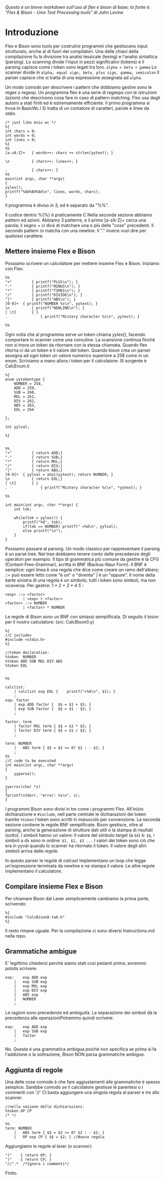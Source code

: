 _Questo è un breve markdown sull'uso di flex e bison di base; la fonte è:
"Flex & Bison - Unix Test Processing tools" di John Levine_

# Introduzione
Flex e Bison sono tools per costrutire programmi che gestiscano input strutturato, anche al di fuori dei compilatori. 
Una delle chiavi della compilazione fu la divisione tra analisi lessicale (lexing) e l'analisi sintattica (parsing).
Lo scanning divide l'input in pezzi significativi (tokens) e il parsing capisce come i token sono legati tra loro.
`alpha = beta + gamma`
Lo scanner divide in `alpha, equal sign, beta, plus sign, gamma, semicolon`
Il parser capisce che si tratta di una espressione assegnata ad `alpha`.

Un modo comodo per descrivere i pattern che dobbiamo gestire sono le regex o regexp.
Un programma flex è una serie di regexps con le istruzioni (azioni) che descrivono cosa fare in caso di pattern matching. Flex usa degli automi a stati finiti ed è estremamente efficiente.
Il primo programma si trova in BasicWc.l
Si tratta di un contatore di caratteri, parole e linee da stdin.

```
/* just like Unix wc */
%{
int chars = 0;
int words = 0;
int lines = 0;
%}
%%
[a-zA-Z]+   { words++; chars += strlen(yytext); }

\n          { chars++; lines++; }

.           { chars++; }
%%
main(int argc, char **argv)
{
yylex();
printf("%8d%8d%8d\n", lines, words, chars);
}
```

Il programma è diviso in 3, ed è separato da "%%".

Il codice dentro %{%} è praticamente C
Nella seconda sezione abbiamo pattern ed azioni.
Abbiamo 3 patterns, e il primo [a-zA-Z]+ cerca una parola; il segno + ci dice di matchare una o più delle "cose" precedenti.
Il secondo pattern \n matcha con una newline.
Il "." invece vuol dire per qualsiasi carattere. 

## Mettere insieme Flex e Bison
Possiamo scrivere un calcolatore per mettere insieme Flex e Bison. Iniziamo con Flex:
``` 
%%
"+"			{ printf("PLUS\n"); }
"-"			{ printf("MINUS\n"); }
"*"			{ printf("TIMES\n"); }
"/"			{ printf("DIVIDE\n"); }
"|"			{ printf("ABS\n"); }
[0-9]+	{ printf("NUMBER %s\n", yytext); }
\n			{ printf("NEWLINE\n"); }
[ \t]		{ }
.				{ printf("Mistery character %s\n", yytext); }

%%
```
Ogni volta che al programma serve un token chiama _yylex()_, facendo comportare lo scanner come una coroutine. La scansione continua finché non si trova un token da ritornare con la stessa chiamata. 
Quando flex ritorna ci da un token e il valore del token. Quando bison crea un parser assegna ad ogni token un valore numerico superiore a 258 come in un enum.
Scriviamo a mano allora i token per il calcolatore:
(Il sorgente è CalcEnum.l)
```
%{
enum yytokentype {
	NUMBER = 258,
	ADD = 259,
	SUB = 260,
	MUL = 261,
	DIV = 262,
	ABS = 263,
	EOL = 264

};

int yylval;

%}


%%
"+"			{ return ADD;}
"-"			{ return SUB;}
"*"			{ return MUL;}
"/"			{ return DIV;}
"|"			{ return ABS;}
[0-9]+	{ yylval = atoi(yytext); return NUMBER; }
\n			{ return EOL;}
[ \t]		{ }
.				{ printf("Mistery character %c\n", *yytext); }

%%

int main(int argc, char **argv) {
	int tok;

	while(tok = yylex()) {
		printf("%d", tok);
		if(tok == NUMBER) printf(" =%d\n", yylval);
		else printf("\n");
	}
}
```
Possiamo passare al parsing.
Un modo classico per rappresentare il parsing è un parse tree. Nel tree dobbiamo tenere conto delle precedenze degli operatori per esempio. 
Il tipo di grammatica più comune da gestire è la CFG (Context-Free-Grammar), scritta in BNF (Backus-Naur Form). 
Il BNF è semplice: ogni linea è una regola che dice come creare un ramo dell'albero;
_::=_ può essere letto come "è un" o "diventa" _|_ è un "oppure".
Il nome della èarte sinistra di una regola è un simbolo; tutti i token sono simboli, ma non viceversa. 
Per gestire:
_1 * 2 + 3 * 4 5_ :
```
<exp> ::= <factor>
        | <exp> + <factor>
<factor> ::= NUMBER 
        | <factor> * NUMBER
```

Le regole di Bison sono un BNF con sintassi semplificata.
Di seguito il bison per il nostro calcolatore:
(src: CalcBison0.y)
```
%{
//C includes
#include <stdio.h>
%}

//token declaration:
%token	NUMBER 
%token ADD SUB MUL DIV ABS
%token EOL


%%

calclist:
	| calclist exp EOL {	printf("=%d\n", $1); }
	;
exp: factor
	| exp ADD factor {	$$ = $1 + $3; }
	| exp SUB factor {	$$ = $1 - $3; }
	;

factor: term
	| factor MUL term { $$ = $1 * $3; }
	| factor DIV term { $$ = $1 / $3; }
	;

term: NUMBER 
	|	ABS term { $$ = $2 >= 0? $2 : - $2; }
	;
%%
//C code to be executed
int main(int argc, char **argv) 
{
	yyparse();
}

yyerror(char *s) 
{
fprintf(stderr, "error: %s\n", s);	
}
```
I programmi Bison sono divisi in tre come i programmi Flex.
All'inizio dichiarazione e `#include`, nell parte centrale le dichiarazioni dei token tramite
`%token`
I token sono scritti in maiuscolo per convenzione. 
La seconda sezione contiene le regole BNF semplificate. Bison gestisce, oltre al parsing, anche la generazione di strutture dati utili o la stampa di risultati (sotto). 
I simboli hanno un valore:
Il valore del simbolo target (a sx) è: `$$`, i simboli a dx sono in ordine: `$1, $2, $3 ...`
I valori dei token sono ciò che era in yyval quando lo scanner ha ritornato il token. Il valore degli altri simboli arriva dalle regole. 

In questo parser le regole di _calcset_ implementano un loop che legge un'espressione terminata da newline e ne stampa il valore. 
Le altre regole implementano il calcolatore. 

## Compilare insieme Flex e Bison
Per chiamare Bison dal Lexer semplicemente cambiamo la prima parte, scrivendo:
```
%{
#include "CalcBison0.tab.h"
%}
```
Il resto rimane uguale. Per la compilazione ci sono diversi Instructions.md nella repo.

## Grammatiche ambigue
E' legittimo chiedersi perché siamo stati così pedanti prima; avremmo potuto scrivere:

```
exp:    exp ADD exp
    |   exp SUB exp
    |   exp MUL exp
    |   exp DIV exp
    |   ABS exp
    |   NUMBER
    ;
```
Le ragioni sono precedenze ed ambiguità. La separazione dei simboli dà la precedenza alle operazioniPotremmo quindi scrivere:
```
exp:    exp ADD exp
    |   exp SUB exp
    |   factor
    ;
```
No. Questa è una grammatica ambigua poiché non specifica se prima si fa l'addizione o la sottrazione, Bison NON parsa grammatiche ambigue.

## Aggiunta di regole
Una delle cose comode è che fare aggiustamenti alle grammatiche è spesso semplice.
Sarebbe comodo se il calcolatore gestisse le parentesi o i commenti con '//'
Ci basta aggiungere una singola regola al parser e tre allo scanner.
```
//nella sezione delle dichiarazioni:
%token OP CP 
/* */ 

%%
term: NUMBER
    |   ABS term { $$ = $2 >= 0? $2 : - $2; }
    |   OP exp CP { $$ = $2; } //Nuova regola
```
Aggiungiamo le regole al lexer (o scanner):
```
"("    { return OP; }
")"    { return CP; }
"//".*  /*Ignora i commenti*/
```
Finito.












